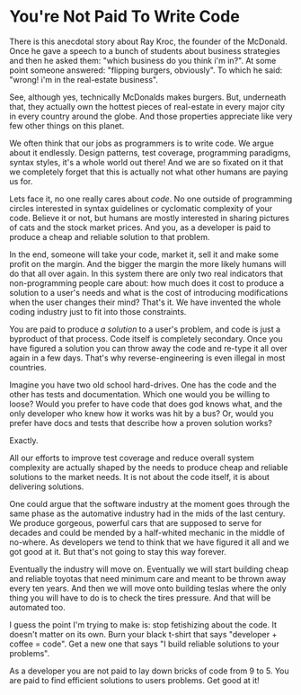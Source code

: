 # You're Not Paid To Write Code

There is this anecdotal story about Ray Kroc, the founder of the McDonald. Once
he gave a speech to a bunch of students about business strategies and then he
asked them: "which business do you think i'm in?". At some point someone answered:
"flipping burgers, obviously". To which he said: "wrong! i'm in the real-estate
business".

See, although yes, technically McDonalds makes burgers. But, underneath that,
they actually own the hottest pieces of real-estate in every major city in every
country around the globe. And those properties appreciate like very few other
things on this planet.

We often think that our jobs as programmers is to write code. We argue about it
endlessly. Design patterns, test coverage, programming paradigms, syntax styles,
it's a whole world out there! And we are so fixated on it that we completely
forget that this is actually not what other humans are paying us for.

Lets face it, no one really cares about *code*. No one outside of programming
circles interested in syntax guidelines or cyclomatic complexity of your code.
Believe it or not, but humans are mostly interested in sharing pictures of cats
and the stock market prices. And you, as a developer is paid to produce a cheap
and reliable solution to that problem.

In the end, someone will take your code, market it, sell it and make some profit
on the margin. And the bigger the margin the more likely humans will do that all
over again. In this system there are only two real indicators that non-programming
people care about: how much does it cost to produce a solution to a user's needs
and what is the cost of introducing modifications when the user changes their
mind? That's it. We have invented the whole coding industry just to fit into
those constraints.

You are paid to produce *a solution* to a user's problem, and code is just a
byproduct of that process. Code itself is completely secondary. Once you have
figured a solution you can throw away the code and re-type it all over again in
a few days. That's why reverse-engineering is even illegal in most countries.

Imagine you have two old school hard-drives. One has the code and the other has
tests and documentation. Which one would you be willing to loose? Would you
prefer to have code that does god knows what, and the only developer who knew how
it works was hit by a bus? Or, would you prefer have docs and tests that describe
how a proven solution works?

Exactly.

All our efforts to improve test coverage and reduce overall system complexity
are actually shaped by the needs to produce cheap and reliable solutions to the
market needs. It is not about the code itself, it is about delivering solutions.

One could argue that the software industry at the moment goes through the same
phase as the automative industry had in the mids of the last century. We produce
gorgeous, powerful cars that are supposed to serve for decades and could be mended
by a half-whited mechanic in the middle of no-where. As developers we tend to
think that we have figured it all and we got good at it. But that's not going
to stay this way forever.

Eventually the industry will move on. Eventually we will start building cheap
and reliable toyotas that need minimum care and meant to be thrown away every
ten years. And then we will move onto building teslas where the only thing you
will have to do is to check the tires pressure. And that will be automated too.

I guess the point I'm trying to make is: stop fetishizing about the code. It
doesn't matter on its own. Burn your black t-shirt that says "developer + coffee
= code". Get a new one that says "I build reliable solutions to your problems".

As a developer you are not paid to lay down bricks of code from 9 to 5. You are
paid to find efficient solutions to users problems. Get good at it!
